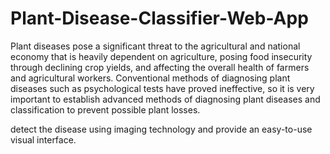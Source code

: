 # Plant-Disease-Classifier-Web-App

Plant diseases pose a significant threat to the agricultural and national economy that is heavily
dependent on agriculture, posing food insecurity through declining crop yields, and affecting the
overall health of farmers and agricultural workers. Conventional methods of diagnosing plant
diseases such as psychological tests have proved ineffective, so it is very important to establish
advanced methods of diagnosing plant diseases and classification to prevent possible plant losses.

detect the disease using imaging technology and provide an easy-to-use visual interface.
